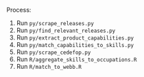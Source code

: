 Process:

1. Run `py/scrape_releases.py`
2. Run `py/find_relevant_releases.py`
3. Run `py/extract_product_capabilities.py`
4. Run `py/match_capabilities_to_skills.py`
5. Run `py/scrape_cedefop.py`
6. Run `R/aggregate_skills_to_occupations.R`
7. Run `R/match_to_webb.R`

